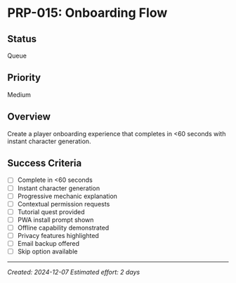 # PRP-015: Onboarding Flow

## Status

Queue

## Priority

Medium

## Overview

Create a player onboarding experience that completes in <60 seconds with instant character generation.

## Success Criteria

- [ ] Complete in <60 seconds
- [ ] Instant character generation
- [ ] Progressive mechanic explanation
- [ ] Contextual permission requests
- [ ] Tutorial quest provided
- [ ] PWA install prompt shown
- [ ] Offline capability demonstrated
- [ ] Privacy features highlighted
- [ ] Email backup offered
- [ ] Skip option available

---

_Created: 2024-12-07_
_Estimated effort: 2 days_
